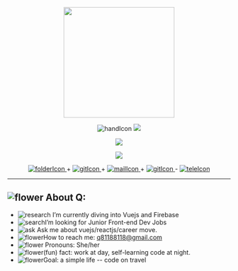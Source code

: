 <p align="center"><img src="https://user-images.githubusercontent.com/91670223/164977209-d0dd5282-3cc0-452b-bfec-d4455573b384.png" width="250"/></p>
<p align="center">
  <img src="https://user-images.githubusercontent.com/91670223/165062616-3e70d206-d897-4336-a7c4-c70c2dac6a49.png" alt="handIcon"/>
  <img src="https://user-images.githubusercontent.com/91670223/164980176-77c9240d-b65b-43a6-8286-49ffd6aa62f5.gif" />
</p>
<p align="center"><img src="https://user-images.githubusercontent.com/91670223/164980180-c81beac3-0b5d-43ca-a763-db9a4edbc8dd.gif" /></p>
<p align="center"><img src="https://user-images.githubusercontent.com/91670223/164984033-665d8be2-971b-4d4e-8259-3520fdc3fb94.gif"/></p>
<p align="center">
  <a href="https://github.com/Qrious-Coder" target="_blank" rel="noreferrer noopener">
    <img src="https://user-images.githubusercontent.com/91670223/164985205-3d87f223-9a52-4292-aacd-49f35dfaa664.png" alt="folderIcon"/>
  </a> +
  <a href="https://github.com/Qrious-Coder" target="_blank" rel="noreferrer noopener">
    <img src="https://user-images.githubusercontent.com/91670223/164984823-9e9e95c5-d5a3-4d7e-91f2-d46abff3e3e6.png" alt="gitIcon"/>
  </a> +
  <a href="https://mail.google.com/mail/?view=cm&to=q81188118@gmail.com&su=Email+To+Q_coder&body=Write+your+message+here&bcc=h20218888@gmail.com">
    <img src="https://user-images.githubusercontent.com/91670223/164985216-305ff82e-0d3f-41e8-8dea-016bf8325fab.png" alt="mailIcon"/>
  </a> +
  <a href="https://www.messenger.com/t/100001670613328/" target="_blank" rel="noreferrer noopener">
    <img src="https://user-images.githubusercontent.com/91670223/164985218-7c57720e-d98d-41af-9f9e-7ffa1811a675.png" alt="gitIcon"/>
  </a> -
  <a href="https://t.me/Q_Duan" target="_blank" rel="noreferrer noopener">
    <img src="https://user-images.githubusercontent.com/91670223/164985223-dd446074-58e9-431e-b7c6-bcf8119b8469.png" alt="teleIcon"/>
  </a> 
</p>

---
<h2>
  <span><img src="https://user-images.githubusercontent.com/91670223/165063378-40bba257-80c8-44ac-8af1-2d5cc7e98d6c.png" alt="flower"/></span>
  About Q:
</h2>

- <span><img src="https://user-images.githubusercontent.com/91670223/165066041-ea25736a-7571-4c47-bc16-01a6b62c797c.png" alt="research"/></span> I’m currently diving into Vuejs and Firebase 
- <span><img src="https://user-images.githubusercontent.com/91670223/165065507-fc5705a7-930f-44d3-a16b-3688ae9e9849.png" alt="search"/></span>I’m looking for Junior Front-end Dev Jobs
- <span><img src="https://user-images.githubusercontent.com/91670223/165066629-d921cdc9-cb41-49a6-ab28-90ac7020fb19.png" alt="ask"/></span> Ask me about vuejs/reactjs/career move.
- <span><img src="https://user-images.githubusercontent.com/91670223/165063076-9f267a83-d888-40cd-820a-d66bfd5f65e1.png" alt="flower"/></span>How to reach me: q81188118@gmail.com
- <span><img src="https://user-images.githubusercontent.com/91670223/165063076-9f267a83-d888-40cd-820a-d66bfd5f65e1.png" alt="flower"/></span> Pronouns: She/her
- <span><img src="https://user-images.githubusercontent.com/91670223/165063076-9f267a83-d888-40cd-820a-d66bfd5f65e1.png" alt="flower"/></span>(fun) fact: work at day, self-learning code at night.
- <span><img src="https://user-images.githubusercontent.com/91670223/165063076-9f267a83-d888-40cd-820a-d66bfd5f65e1.png" alt="flower"/></span>Goal: a simple life -- code on travel


